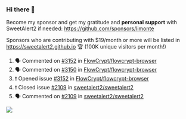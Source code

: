 ### Hi there 👋

Become my sponsor and get my gratitude and **personal support** with SweetAlert2 if needed: https://github.com/sponsors/limonte

Sponsors who are contributing with $19/month or more will be listed in https://sweetalert2.github.io 🏆 (100K unique visitors per month!)

<!--START_SECTION:activity-->
1. 🗣 Commented on [#3152](https://github.com/FlowCrypt/flowcrypt-browser/issues/3152) in [FlowCrypt/flowcrypt-browser](https://github.com/FlowCrypt/flowcrypt-browser)
2. 🗣 Commented on [#3150](https://github.com/FlowCrypt/flowcrypt-browser/issues/3150) in [FlowCrypt/flowcrypt-browser](https://github.com/FlowCrypt/flowcrypt-browser)
3. ❗️ Opened issue [#3152](https://github.com/FlowCrypt/flowcrypt-browser/issues/3152) in [FlowCrypt/flowcrypt-browser](https://github.com/FlowCrypt/flowcrypt-browser)
4. ❗️ Closed issue [#2109](https://github.com/sweetalert2/sweetalert2/issues/2109) in [sweetalert2/sweetalert2](https://github.com/sweetalert2/sweetalert2)
5. 🗣 Commented on [#2109](https://github.com/sweetalert2/sweetalert2/issues/2109) in [sweetalert2/sweetalert2](https://github.com/sweetalert2/sweetalert2)
<!--END_SECTION:activity-->

![](https://github-readme-stats.vercel.app/api?username=limonte&theme=vue&show_icons=true)
